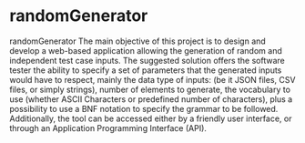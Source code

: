 # randomGenerator
randomGenerator
The main objective of this project is to design and develop a web-based application allowing the generation of random and independent test case inputs.
The suggested solution offers the software tester the ability to specify a set of parameters that the generated inputs would have to respect, mainly the data type of inputs: 
(be it JSON files, CSV files, or simply strings), number of elements to generate, the vocabulary to use (whether ASCII Characters or predefined number of characters),
plus a possibility to use a BNF notation to specify the grammar to be followed. Additionally, the tool can be accessed either by a friendly user interface, or through an 
Application Programming Interface (API).

